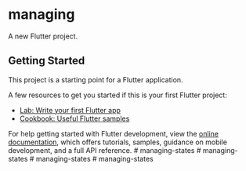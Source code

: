 # managing

A new Flutter project.

## Getting Started

This project is a starting point for a Flutter application.

A few resources to get you started if this is your first Flutter project:

- [Lab: Write your first Flutter app](https://docs.flutter.dev/get-started/codelab)
- [Cookbook: Useful Flutter samples](https://docs.flutter.dev/cookbook)

For help getting started with Flutter development, view the
[online documentation](https://docs.flutter.dev/), which offers tutorials,
samples, guidance on mobile development, and a full API reference.
#   m a n a g i n g - s t a t e s  
 #   m a n a g i n g - s t a t e s  
 #   m a n a g i n g - s t a t e s  
 #   m a n a g i n g - s t a t e s  
 